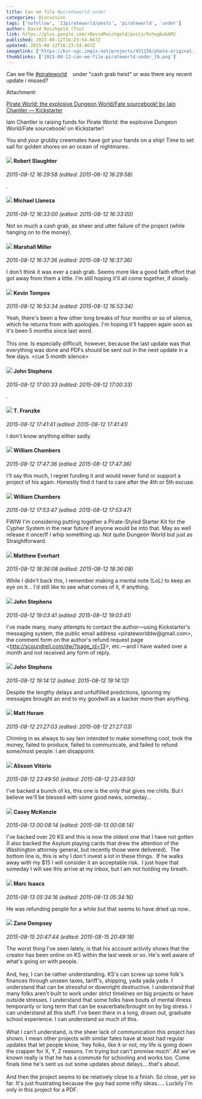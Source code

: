 ```yaml
---
title: Can we file #pirateworld under
categories: Discussion
tags: ['nofollow', '23pirateworld/posts', 'pirateworld', 'under']
author: David Reichgeld (Tsu)
link: https://plus.google.com/+DavidReichgeld/posts/9shwg6abAM2
published: 2015-08-12T16:23:54.667Z
updated: 2015-08-12T16:23:54.667Z
imagelink: ['https://ksr-ugc.imgix.net/projects/431156/photo-original.jpg?v=1397807327&w=1536&h=1152&fit=crop&auto=format&q=92&s=374ec72e5bb5ebad8e9daa3dc682275c']
thumblinks: ['2015-08-12-can-we-file-pirateworld-under_tb.png']
---
```


Can we file  <a rel="nofollow" class="ot-hashtag" href="https://plus.google.com/s/%23pirateworld/posts">#pirateworld</a>    under &quot;cash grab heist&quot; or was there any recent update i missed?


Attachment:

<a href='https://www.kickstarter.com/projects/2041872302/pirate-world-the-explosive-dungeon-world-fate-sour/description'>Pirate World: the explosive Dungeon World/Fate sourcebook! by Iain Chantler — Kickstarter</a>


Iain Chantler is raising funds for Pirate World: the explosive Dungeon World/Fate sourcebook! on Kickstarter! 

 You and your grubby crewmates have got your hands on a ship! Time to set sail for golden shores on an ocean of nightmares.
<div id='comment z12aytly1oaesz1tp23gi5hbwlf0i3bfz'>
  <h4><img src='{{site.baseurl}}//images/avatars/106502497268683547167_photo.jpg'> Robert Slaughter</h4>
      <p><cite>2015-08-12 16:29:58 (edited: 2015-08-12 16:29:58)</cite></p>
        <p>.</p>
</div>
        

<div id='comment z12aytly1oaesz1tp23gi5hbwlf0i3bfz'>
  <h4><img src='{{site.baseurl}}//images/avatars/118285647887876243328_photo.jpg'> Michael Llaneza</h4>
      <p><cite>2015-08-12 16:33:00 (edited: 2015-08-12 16:33:00)</cite></p>
        <p>Not so much a cash grab, as sheer and utter failure of the project (while hanging on to the money).</p>
</div>
        

<div id='comment z12aytly1oaesz1tp23gi5hbwlf0i3bfz'>
  <h4><img src='{{site.baseurl}}//images/avatars/113927217394445366066_photo.jpg'> Marshall Miller</h4>
      <p><cite>2015-08-12 16:37:36 (edited: 2015-08-12 16:37:36)</cite></p>
        <p>I don&#39;t think it was ever a cash grab. Seems more like a good faith effort that got away from them a little. I&#39;m still hoping it&#39;ll all come together, if slowly.</p>
</div>
        

<div id='comment z12aytly1oaesz1tp23gi5hbwlf0i3bfz'>
  <h4><img src='{{site.baseurl}}//images/avatars/105730424784548401004_photo.jpg'> Kevin Tompos</h4>
      <p><cite>2015-08-12 16:53:34 (edited: 2015-08-12 16:53:34)</cite></p>
        <p>Yeah, there&#39;s been a few other long breaks of four months or so of silence, which he returns from with apologies.  I&#39;m hoping it&#39;ll happen again soon as it&#39;s been 5 months since last word.<br /><br />This one. Is especially difficult, however, because the last update was that everything was done and PDFs should be sent out in the next update in a few days.  &lt;cue 5 month silence&gt;</p>
</div>
        

<div id='comment z12aytly1oaesz1tp23gi5hbwlf0i3bfz'>
  <h4><img src='{{site.baseurl}}//images/avatars/101554656051604297040_photo.jpg'> John Stephens</h4>
      <p><cite>2015-08-12 17:00:33 (edited: 2015-08-12 17:00:33)</cite></p>
        <p>.</p>
</div>
        

<div id='comment z12aytly1oaesz1tp23gi5hbwlf0i3bfz'>
  <h4><img src='{{site.baseurl}}//images/avatars/110330901807759406775_photo.jpg'> T. Franzke</h4>
      <p><cite>2015-08-12 17:41:41 (edited: 2015-08-12 17:41:41)</cite></p>
        <p>I don&#39;t know anything either sadly. </p>
</div>
        

<div id='comment z12aytly1oaesz1tp23gi5hbwlf0i3bfz'>
  <h4><img src='{{site.baseurl}}//images/avatars/114509130251275254461_photo.jpg'> William Chambers</h4>
      <p><cite>2015-08-12 17:47:36 (edited: 2015-08-12 17:47:36)</cite></p>
        <p>I&#39;ll say this much, I regret funding it and would never fund or support a project of his again. Honestly find it hard to care after the 4th or 5th excuse.</p>
</div>
        

<div id='comment z12aytly1oaesz1tp23gi5hbwlf0i3bfz'>
  <h4><img src='{{site.baseurl}}//images/avatars/114509130251275254461_photo.jpg'> William Chambers</h4>
      <p><cite>2015-08-12 17:53:47 (edited: 2015-08-12 17:53:47)</cite></p>
        <p>FWIW I&#39;m considering putting together a Pirate-Styled Starter Kit for the Cypher System in the near future if anyone would be into that. May as well release it once/If I whip something up. Not quite Dungeon World but just as Straightforward.</p>
</div>
        

<div id='comment z12aytly1oaesz1tp23gi5hbwlf0i3bfz'>
  <h4><img src='{{site.baseurl}}//images/avatars/115610991532630554135_photo.jpg'> Matthew Everhart</h4>
      <p><cite>2015-08-12 18:36:08 (edited: 2015-08-12 18:36:08)</cite></p>
        <p>While I didn&#39;t back this, I remember making a mental note (LoL) to keep an eye on it... I&#39;d still like to see what comes of it, if anything.</p>
</div>
        

<div id='comment z12aytly1oaesz1tp23gi5hbwlf0i3bfz'>
  <h4><img src='{{site.baseurl}}//images/avatars/101554656051604297040_photo.jpg'> John Stephens</h4>
      <p><cite>2015-08-12 19:03:41 (edited: 2015-08-12 19:03:41)</cite></p>
        <p>I&#39;ve made many, many attempts to contact the author—using Kickstarter&#39;s messaging system, the public email address &lt;pirateworlddw@gmail.com&gt;, the comment form on the author&#39;s refund request page &lt;<a href="http://scoundrell.com/dw/?page_id=13" class="ot-anchor">http://scoundrell.com/dw/?page_id=13</a>&gt;, etc.—and I have waited over a month and not received any form of reply.</p>
</div>
        

<div id='comment z12aytly1oaesz1tp23gi5hbwlf0i3bfz'>
  <h4><img src='{{site.baseurl}}//images/avatars/101554656051604297040_photo.jpg'> John Stephens</h4>
      <p><cite>2015-08-12 19:14:12 (edited: 2015-08-12 19:14:12)</cite></p>
        <p>Despite the lengthy delays and unfulfilled predictions, ignoring my messages brought an end to my goodwill as a backer more than anything.</p>
</div>
        

<div id='comment z12aytly1oaesz1tp23gi5hbwlf0i3bfz'>
  <h4><img src='{{site.baseurl}}//images/avatars/105472060898626050077_photo.jpg'> Matt Horam</h4>
      <p><cite>2015-08-12 21:27:03 (edited: 2015-08-12 21:27:03)</cite></p>
        <p>Chiming in as always to say Iain intended to make something cool, took the money, failed to produce, failed to communicate, and failed to refund some/most people. I am disappoint.</p>
</div>
        

<div id='comment z12aytly1oaesz1tp23gi5hbwlf0i3bfz'>
  <h4><img src='{{site.baseurl}}//images/avatars/115101729330777297840_photo.jpg'> Alisson Vitório</h4>
      <p><cite>2015-08-12 23:49:50 (edited: 2015-08-12 23:49:50)</cite></p>
        <p>I&#39;ve backed a bunch of ks, this one is the only that gives me chills. But I believe we&#39;ll be blessed with some good news, someday...</p>
</div>
        

<div id='comment z12aytly1oaesz1tp23gi5hbwlf0i3bfz'>
  <h4><img src='{{site.baseurl}}//images/avatars/107341309298688522790_photo.jpg'> Casey McKenzie</h4>
      <p><cite>2015-08-13 00:08:14 (edited: 2015-08-13 00:08:14)</cite></p>
        <p>I&#39;ve backed over 20 KS and this is now the oldest one that I have not gotten (I also backed the Asylum playing cards that drew the attention of the Washington attorney general, but recently those were delivered).  The bottom line is, this is why I don&#39;t invest a lot in these things.  If he walks away with my $15 I will consider it an acceptable risk.  I just hope that someday I will see this arrive at my inbox, but I am not holding my breath.</p>
</div>
        

<div id='comment z12aytly1oaesz1tp23gi5hbwlf0i3bfz'>
  <h4><img src='{{site.baseurl}}//images/avatars/100375389921368799865_photo.jpg'> Marc Isaacs</h4>
      <p><cite>2015-08-13 05:34:16 (edited: 2015-08-13 05:34:16)</cite></p>
        <p>He was refunding people for a while but that seems to have dried up now..</p>
</div>
        

<div id='comment z12aytly1oaesz1tp23gi5hbwlf0i3bfz'>
  <h4><img src='{{site.baseurl}}//images/avatars/107758473682577038730_photo.jpg'> Zane Dempsey</h4>
      <p><cite>2015-08-15 20:47:44 (edited: 2015-08-15 20:49:18)</cite></p>
        <p>The worst thing I&#39;ve seen lately, is that his account activity shows that the creator has been online on KS within the last week or so. He&#39;s well aware of what&#39;s going on with people.<br /><br />And, hey, I can be rather understanding. KS&#39;s can screw up some folk&#39;s finances through unseen taxes, tariff&#39;s, shipping, yada yada yada. I understand that can be stressful or downright destructive. I understand that many folks aren&#39;t built to work under strict timelines on big projects or have outside stresses. I understand that some folks have bouts of mental illness temporarily or long term that can be exacerbate/brought on by big stress. I can understand all this stuff. I&#39;ve been there in a long, drawn out, graduate school experience. I can understand so much of this. <br /><br />What I can&#39;t understand, is the sheer lack of communication this project has shown. I mean other projects with similar fates have at least had regular updates that let people know, &#39;hey folks, like it or not, my life is going down the crapper for X, Y, Z reasons. I&#39;m trying but can&#39;t promise much&#39;. All we&#39;ve known really is that he has a commute for schooling and works too. Come finals time he&#39;s sent us out some updates about delays....that&#39;s about.<br /><br />And then the project seems to be relatively close to a finish. So close, yet so far. It&#39;s just frustrating because the guy had some nifty ideas..... Luckily I&#39;m only in this project for a PDF. </p>
</div>
        